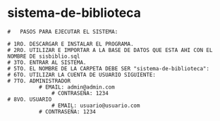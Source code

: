 # sistema-de-biblioteca

    #	PASOS PARA EJECUTAR EL SISTEMA:

    # 1RO. DESCARGAR E INSTALAR EL PROGRAMA.
    # 2RO. UTILIZAR E IMPORTAR A LA BASE DE DATOS QUE ESTA AHI CON EL NOMBRE DE sisbiblio.sql 
    # 3TO. ENTRAR AL SISTEMA. 
    # 5TO. EL NOMBRE DE LA CARPETA DEBE SER "sistema-de-biblioteca":
    # 6TO. UTILIZAR LA CUENTA DE USUARIO SIGUIENTE:
    # 7TO. ADMINISTRADOR
		      #	EMAIL: admin@admin.com
	      	      #	CONTRASEÑA: 1234
    # 8VO. USUARIO
    		      # EMAIL: usuario@usuario.com
		      # CONTRASEÑA: 1234

